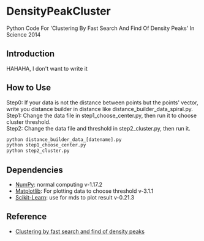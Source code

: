# DensityPeakCluster

Python Code For 'Clustering By Fast Search And Find Of Density Peaks' In Science 2014

## Introduction

HAHAHA, I don't want to write it  


## How to Use
  
Step0: If your data is not the distance between points but the points' vector, write you distance builder in distance like distance_builder_data_spiral.py.  
Step1: Change the data file in step1_choose_center.py, then run it to choose cluster threshold.  
Step2: Change the data file and threshold in step2_cluster.py, then run it.  
```python
python distance_builder_data_[datename].py
python step1_choose_center.py
python step2_cluster.py
```

## Dependencies
- [NumPy](http://www.numpy.org): normal computing v-1.17.2 
- [Matplotlib](http://matplotlib.sourceforge.net/): For plotting data to choose threshold v-3.1.1
- [Scikit-Learn](https://github.com/scikit-learn/scikit-learn): use for mds to plot result v-0.21.3

## Reference
- [Clustering by fast search and find of density peaks](http://www.sciencemag.org/content/344/6191/1492.full)

